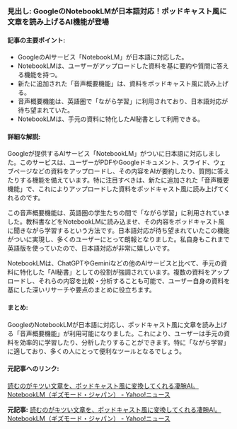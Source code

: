 ### 見出し: GoogleのNotebookLMが日本語対応！ポッドキャスト風に文章を読み上げるAI機能が登場

#### 記事の主要ポイント:
- GoogleのAIサービス「NotebookLM」が日本語に対応した。
- NotebookLMは、ユーザーがアップロードした資料を基に要約や質問に答える機能を持つ。
- 新たに追加された「音声概要機能」は、資料をポッドキャスト風に読み上げる。
- 音声概要機能は、英語圏で「ながら学習」に利用されており、日本語対応が待ち望まれていた。
- NotebookLMは、手元の資料に特化したAI秘書として利用できる。

#### 詳細な解説:
Googleが提供するAIサービス「NotebookLM」がついに日本語に対応しました。このサービスは、ユーザーがPDFやGoogleドキュメント、スライド、ウェブページなどの資料をアップロードし、その内容をAIが要約したり、質問に答えたりする機能を備えています。特に注目すべきは、新たに追加された「音声概要機能」で、これによりアップロードした資料をポッドキャスト風に読み上げてくれるのです。

この音声概要機能は、英語圏の学生たちの間で「ながら学習」に利用されていました。教科書などをNotebookLMに読み込ませ、その内容をポッドキャスト風に聞きながら学習するという方法です。日本語対応が待ち望まれていたこの機能がついに実現し、多くのユーザーにとって朗報となりました。私自身もこれまで英語版を使っていたので、日本語対応が非常に嬉しいです。

NotebookLMは、ChatGPTやGeminiなどの他のAIサービスと比べて、手元の資料に特化した「AI秘書」としての役割が強調されています。複数の資料をアップロードし、それらの内容を比較・分析することも可能で、ユーザー自身の資料を基にした深いリサーチや要点のまとめに役立ちます。

#### まとめ:
GoogleのNotebookLMが日本語に対応し、ポッドキャスト風に文章を読み上げる「音声概要機能」が利用可能になりました。これにより、ユーザーは手元の資料を効率的に学習したり、分析したりすることができます。特に「ながら学習」に適しており、多くの人にとって便利なツールとなるでしょう。

#### 元記事へのリンク:
[読むのがキツい文章を、ポッドキャスト風に変換してくれる凄腕AI。NotebookLM（ギズモード・ジャパン） - Yahoo!ニュース](https://news.yahoo.co.jp/articles/5e6372a519310452a58199092633333333333333)

**元記事:** [読むのがキツい文章を、ポッドキャスト風に変換してくれる凄腕AI。NotebookLM（ギズモード・ジャパン） - Yahoo!ニュース](https://news.yahoo.co.jp/articles/6a9c633166f74ebdfeb3b1a140dec7de0edec48a)
